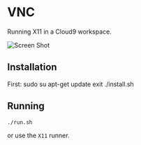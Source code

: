 VNC
===

Running X11 in a Cloud9 workspace.

![Screen Shot](screenshot.png)

Installation
------------
First: 
sudo su
apt-get update
exit
    ./install.sh

Running
-------

    ./run.sh
    
or use the `X11` runner.
